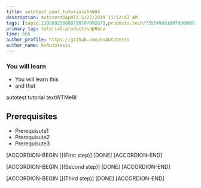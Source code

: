 ```yaml
---
title: autotest_pool_tutoriala5kN04
description: autotest0Ap0l3_5/27/2019 11:52:07 AM
tags: [topic:139269250608756787992873,products:tech/73554900100700000996,tutorial:experience/advanced]
primary_tag: tutorial:product/sapHana
time: 665
author_profile: https://github.com/ksAutotests
author_name: ksAutotests
---
```

### You will learn
- You will learn this
- and that

autotest tutorial textWTMe8I

## Prerequisites
- Prerequisute1
- Prerequisute2
- Prerequisute3

[ACCORDION-BEGIN [](First step)]
[DONE]
[ACCORDION-END]

[ACCORDION-BEGIN [](Second step)]
[DONE]
[ACCORDION-END]

[ACCORDION-BEGIN [](Third step)]
[DONE]
[ACCORDION-END]

